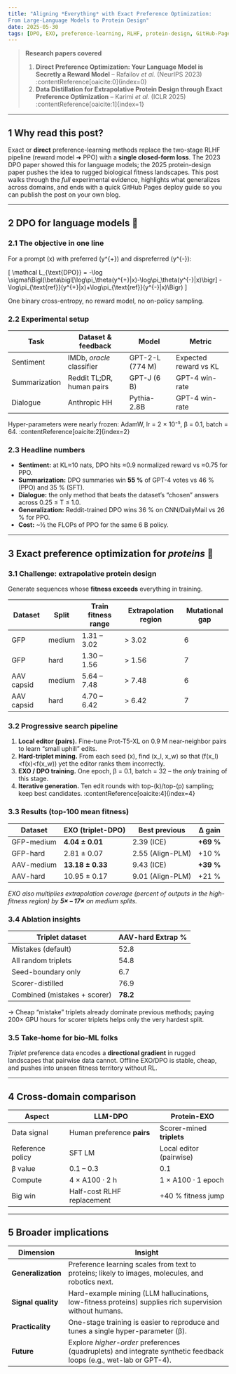 ```yaml
---
title: "Aligning *Everything* with Exact Preference Optimization:  
From Large-Language Models to Protein Design"
date: 2025-05-30
tags: [DPO, EXO, preference-learning, RLHF, protein-design, GitHub-Pages]
---
```


> **Research papers covered**  
> 1. **Direct Preference Optimization: Your Language Model is Secretly a Reward Model** – Rafailov *et al.* (NeurIPS 2023) :contentReference[oaicite:0]{index=0}  
> 2. **Data Distillation for Extrapolative Protein Design through Exact Preference Optimization** – Karimi *et al.* (ICLR 2025) :contentReference[oaicite:1]{index=1}  

---

## 1  Why read this post?  
Exact or **direct** preference-learning methods replace the two-stage RLHF pipeline (reward model ➜ PPO) with a **single closed-form loss**. The 2023 DPO paper showed this for language models; the 2025 protein-design paper pushes the idea to rugged biological fitness landscapes. This post walks through the *full* experimental evidence, highlights what generalizes across domains, and ends with a quick GitHub Pages deploy guide so you can publish the post on your own blog.

---

## 2  DPO for language models 🤖  

### 2.1  The objective in one line  
For a prompt \(x\) with preferred \(y^{+}\) and dispreferred \(y^{-}\):

\[
\mathcal L_{\text{DPO}}
= -\log \sigma\!\Bigl(\beta\bigl[\log\pi_\theta(y^{+}|x)-\log\pi_\theta(y^{-}|x)\bigr]
            -\log\pi_{\text{ref}}(y^{+}|x)+\log\pi_{\text{ref}}(y^{-}|x)\Bigr)
\]

One binary cross-entropy, no reward model, no on-policy sampling.

### 2.2  Experimental setup  

| Task | Dataset & feedback | Model | Metric |
|------|-------------------|-------|--------|
| Sentiment | IMDb, *oracle* classifier | GPT-2-L (774 M) | Expected reward vs KL |
| Summarization | Reddit TL;DR, human pairs | GPT-J (6 B) | GPT-4 win-rate |
| Dialogue | Anthropic HH | Pythia-2.8B | GPT-4 win-rate |

Hyper-parameters were nearly frozen: AdamW, lr = 2 × 10⁻⁵, β = 0.1, batch = 64. :contentReference[oaicite:2]{index=2}  

### 2.3  Headline numbers  

* **Sentiment:** at KL≈10 nats, DPO hits ≈0.9 normalized reward vs ≈0.75 for PPO.  
* **Summarization:** DPO summaries win **55 %** of GPT-4 votes vs 46 % (PPO) and 35 % (SFT).  
* **Dialogue:** the only method that beats the dataset’s “chosen” answers across 0.25 ≤ T ≤ 1.0.  
* **Generalization:** Reddit-trained DPO wins 36 % on CNN/DailyMail vs 26 % for PPO.  
* **Cost:** ~½ the FLOPs of PPO for the same 6 B policy.

---

## 3  Exact preference optimization for *proteins* 🧬  

### 3.1  Challenge: extrapolative protein design  
Generate sequences whose **fitness exceeds** everything in training.

| Dataset | Split | Train fitness range | Extrapolation region | Mutational gap |
|---------|-------|---------------------|----------------------|----------------|
| GFP | medium | 1.31 – 3.02 | > 3.02 | 6 |
| GFP | hard | 1.30 – 1.56 | > 1.56 | 7 |
| AAV capsid | medium | 5.64 – 7.48 | > 7.48 | 6 |
| AAV capsid | hard | 4.70 – 6.42 | > 6.42 | 7 | :contentReference[oaicite:3]{index=3}  

### 3.2  Progressive search pipeline  

1. **Local editor (pairs).** Fine-tune Prot-T5-XL on 0.9 M near-neighbor pairs to learn “small uphill” edits.  
2. **Hard-triplet mining.** From each seed \(x\), find \(x_l, x_w\) so that \(f(x_l)<f(x)<f(x_w)\) yet the editor ranks them incorrectly.  
3. **EXO / DPO training.** One epoch, β = 0.1, batch = 32 – the *only* training of this stage.  
4. **Iterative generation.** Ten edit rounds with top-\(k\)/top-\(p\) sampling; keep best candidates. :contentReference[oaicite:4]{index=4}  

### 3.3  Results (top-100 mean fitness)  

| Dataset | EXO (triplet-DPO) | Best previous | Δ gain |
|---------|------------------|---------------|--------|
| GFP-medium | **4.04 ± 0.01** | 2.39 (ICE) | **+69 %** |
| GFP-hard | 2.81 ± 0.07 | 2.55 (Align-PLM) | +10 % |
| AAV-medium | **13.18 ± 0.33** | 9.43 (ICE) | **+39 %** |
| AAV-hard | 10.95 ± 0.17 | 9.01 (Align-PLM) | +21 % | :contentReference[oaicite:5]{index=5}  

*EXO also multiplies extrapolation coverage (percent of outputs in the high-fitness region) by **5× – 17×** on medium splits.*

### 3.4  Ablation insights  

| Triplet dataset | AAV-hard Extrap % |
|-----------------|------------------|
| Mistakes (default) | 52.8 |
| All random triplets | 54.8 |
| Seed-boundary only | 6.7 |
| Scorer-distilled | 76.9 |
| Combined (mistakes + scorer) | **78.2** | :contentReference[oaicite:6]{index=6}  

→ Cheap “mistake” triplets already dominate previous methods; paying 200× GPU hours for scorer triplets helps only the very hardest split.

### 3.5  Take-home for bio-ML folks  
*Triplet* preference data encodes a **directional gradient** in rugged landscapes that pairwise data cannot. Offline EXO/DPO is stable, cheap, and pushes into unseen fitness territory without RL.

---

## 4  Cross-domain comparison  

| Aspect | LLM-DPO | Protein-EXO |
|--------|---------|-------------|
| Data signal | Human preference **pairs** | Scorer-mined **triplets** |
| Reference policy | SFT LM | Local editor (pairwise) |
| β value | 0.1 – 0.3 | 0.1 |
| Compute | 4 × A100 · 2 h | 1 × A100 · 1 epoch |
| Big win | Half-cost RLHF replacement | +40 % fitness jump |

---

## 5  Broader implications  

| Dimension | Insight |
|-----------|---------|
| **Generalization** | Preference learning scales from text to proteins; likely to images, molecules, and robotics next. |
| **Signal quality** | Hard-example mining (LLM hallucinations, low-fitness proteins) supplies rich supervision without humans. |
| **Practicality** | One-stage training is easier to reproduce and tunes a single hyper-parameter (β). |
| **Future** | Explore *higher-order* preferences (quadruplets) and integrate synthetic feedback loops (e.g., wet-lab or GPT-4). |

